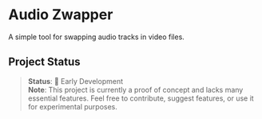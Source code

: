 # Audio Zwapper

A simple tool for swapping audio tracks in video files.

## Project Status

> **Status**: 🚧 Early Development  
> **Note**: This project is currently a proof of concept and lacks many essential features. Feel free to contribute, suggest features, or use it for experimental purposes.
